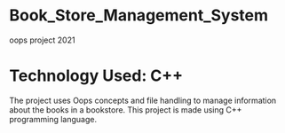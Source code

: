 # Book_Store_Management_System

oops project 2021

# Technology Used: C++

The project uses Oops concepts and file handling to manage information about the books in a bookstore. This project is made using C++ programming language.
